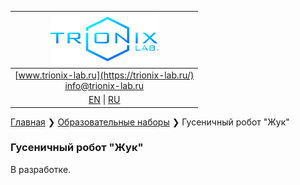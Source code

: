 
| ![logo](/logo_nav.png) |
| :---: |
| [www.trionix-lab.ru](https://trionix-lab.ru/) <br/> [info@trionix-lab.ru](mailto:info@trionix-lab.ru) |
| [EN](/README.md) \| [RU](/README_RU.md) |

[Главная](/README_RU.md) ❯ [Образовательные наборы](kids_RU.md) ❯ Гусеничный робот "Жук"

### Гусеничный робот "Жук"
В разработке.